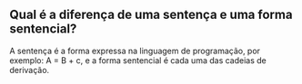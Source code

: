 ## Qual é a diferença de uma sentença e uma forma sentencial?

 A sentença é a forma expressa na linguagem de programação, por exemplo: A = B + c, e a forma sentencial é cada uma das cadeias de derivação.
